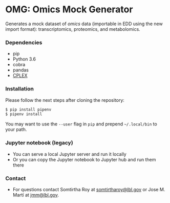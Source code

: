 # OMG: Omics Mock Generator

Generates a mock dataset of _omics_ data (importable in EDD using the new import format): transcriptomics, proteomics, and metabolomics.

### Dependencies
- pip
- Python 3.6
- cobra
- pandas
- [CPLEX](https://www.ibm.com/products/ilog-cplex-optimization-studio?)


### Installation

Please follow the next steps after cloning the repository:
```bash
$ pip install pipenv
$ pipenv install
```
You may want to use the `--user` flag in `pip` and prepend `~/.local/bin` to your path.

### Jupyter notebook (__legacy__)
- You can serve a local Jupyter server and run it locally
- Or you can copy the Jupyter notebook to Jupyter hub and run them there

### Contact
- For questions contact Somtirtha Roy at [somtirtharoy@lbl.gov](somtirtharoy@lbl.gov) or Jose M. Martí at [jmm@lbl.gov](jmm@lbl.gov).
